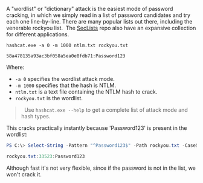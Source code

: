 A "wordlist" or "dictionary" attack is the easiest mode of password cracking, in which we simply read in a list of password candidates and try each one line-by-line. There are many popular lists out there, including the venerable rockyou list.  The [SecLists](https://github.com/danielmiessler/SecLists/tree/master/Passwords) repo also have an expansive collection for different applications.

```shell
hashcat.exe -a 0 -m 1000 ntlm.txt rockyou.txt

58a478135a93ac3bf058a5ea0e8fdb71:Password123
```

Where:

-   `-a 0` specifies the wordlist attack mode.
-   `-m 1000` specifies that the hash is NTLM.
-   `ntlm.txt` is a text file containing the NTLM hash to crack.
-   `rockyou.txt` is the wordlist.

>  Use `hashcat.exe --help` to get a complete list of attack mode and hash types.

This cracks practically instantly because 'Password123' is present in the wordlist:

```powershell
PS C:\> Select-String -Pattern "^Password123$" -Path rockyou.txt -CaseSensitive

rockyou.txt:33523:Password123
```

  

Although fast it's not very flexible, since if the password is not in the list, we won't crack it.